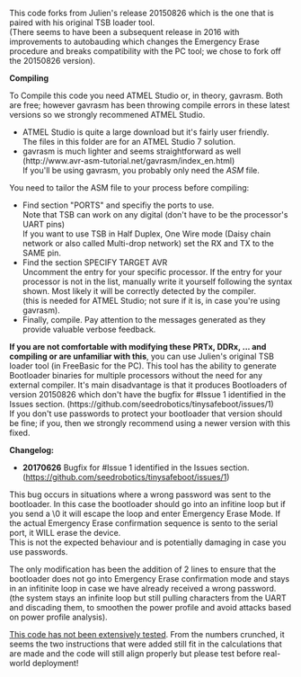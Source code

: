 <p>This code forks from Julien's release 20150826 which is the one that is paired with his original TSB loader tool.
<br/>
(There seems to have been a subsequent release in 2016 with improvements to autobauding which changes the Emergency Erase procedure
and breaks compatibility with the PC tool; we chose to fork off the 20150826 version).
</p>

<p>
<b>Compiling</b>
</p><p>
To Compile this code you need ATMEL Studio or, in theory, gavrasm. Both are free; however gavrasm has been throwing compile errors in these latest versions so we strongly recommened ATMEL Studio.</p>
<ul><li>ATMEL Studio is quite a large download but it's fairly user friendly.<br/>The files in this folder are for an ATMEL Studio 7 solution.</li>
<li>gavrasm is much lighter and seems straightforward as well (http://www.avr-asm-tutorial.net/gavrasm/index_en.html)<br/>If you'll be using gavrasm, you probably only need the <i>ASM</i> file.</li>
</ul>
</p>

<p>
You need to tailor the ASM file to your process before compiling:
<ul><li>Find section "PORTS" and specifiy the ports to use. <br/>Note that TSB can work on any digital (don't have to be the processor's UART pins)
     <br/>If you want to use TSB in Half Duplex, One Wire mode (Daisy chain network or also called Multi-drop network) set the RX and TX to the SAME pin.
</li>
<li>Find the section SPECIFY TARGET AVR<br/>
  Uncomment the entry for your specific processor. If the entry for your processor is not in the list, manually write it yourself following the syntax shown. Most likely it will be correctly detected by the compiler.<br/>
  (this is needed for ATMEL Studio; not sure if it is, in case you're using gavrasm).
</li>  
<li>Finally, compile. Pay attention to the messages generated as they provide valuable verbose feedback.</li>
</ul>
</p>
<p><b>If you are not comfortable with modifying these PRTx, DDRx, ... and compiling or are unfamiliar with this</b>, you can use Julien's original
TSB loader tool (in FreeBasic for the PC). This tool has the ability to generate Bootloader binaries for multiple processors without the need for any
external compiler. It's main disadvantage is that it produces Bootloaders of version 20150826 which don't have the bugfix for #Issue 1 identified in the Issues section. (https://github.com/seedrobotics/tinysafeboot/issues/1)<br/>
If you don't use passwords to protect your bootloader that version should be fine; if you, then we strongly recommend using a newer version with this fixed.
</p>


<p>
<b>Changelog:</b>

- <b>20170626</b>
 Bugfix for #Issue 1 identified in the Issues section. (https://github.com/seedrobotics/tinysafeboot/issues/1)
<p>
This bug occurs in situations where a wrong password was sent to the bootloader. In this case the bootloader should go into an infitine loop
but if you send a \0 it will escape the loop and enter Emergency Erase Mode. If the actual Emergency Erase confirmation sequence is sento to the serial port, it WILL erase the device.
<br/>
This is not the expected behaviour and is potentially damaging in case you use passwords.

The only modification has been the addition of 2 lines to ensure that the bootloader does not go into Emergency Erase confirmation mode
and stays in an infitinite loop in case we have already received a wrong password. 
(the system stays an infinite loop but still pulling characters from the UART and discading them, to smoothen the power profile and avoid attacks based on power profile analysis).
</p>
<p>
<u>This code has not been extensively tested</u>. From the numbers crunched, it seems the two instructions that were added still fit in the calculations
that are made and the code will still align properly but please test before real-world deployment!

